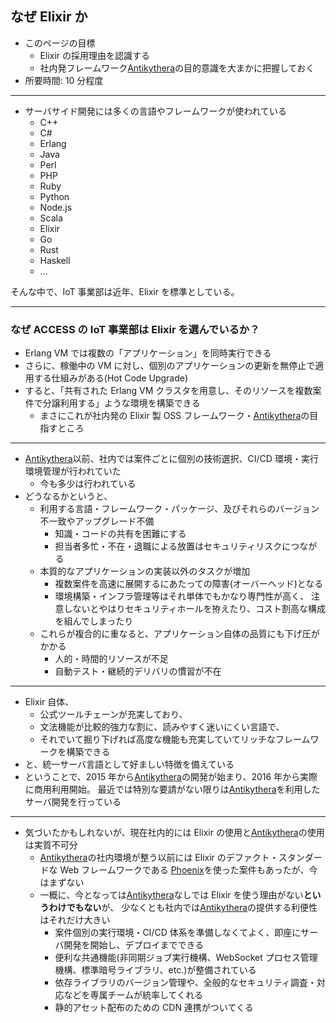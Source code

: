 ## なぜ Elixir か

- このページの目標
  - Elixir の採用理由を認識する
  - 社内発フレームワーク[Antikythera]の目的意識を大まかに把握しておく
- 所要時間: 10 分程度

---

- サーバサイド開発には多くの言語やフレームワークが使われている
  - C++
  - C#
  - Erlang
  - Java
  - Perl
  - PHP
  - Ruby
  - Python
  - Node.js
  - Scala
  - Elixir
  - Go
  - Rust
  - Haskell
  - ...

そんな中で、IoT 事業部は近年、Elixir を標準としている。

---

### なぜ ACCESS の IoT 事業部は Elixir を選んでいるか？

- Erlang VM では複数の「アプリケーション」を同時実行できる
- さらに、稼働中の VM に対し、個別のアプリケーションの更新を無停止で適用する仕組みがある(Hot Code Upgrade)
- すると、「共有された Erlang VM クラスタを用意し、そのリソースを複数案件で分譲利用する」ような環境を構築できる
  - まさにこれが社内発の Elixir 製 OSS フレームワーク・[Antikythera]の目指すところ

[antikythera]: https://github.com/access-company/antikythera

---

- [Antikythera]以前、社内では案件ごとに個別の技術選択、CI/CD 環境・実行環境管理が行われていた
  - 今も多少は行われている
- どうなるかというと、
  - 利用する言語・フレームワーク・パッケージ、及びそれらのバージョン不一致やアップグレード不備
    - 知識・コードの共有を困難にする
    - 担当者多忙・不在・退職による放置はセキュリティリスクにつながる
  - 本質的なアプリケーションの実装以外のタスクが増加
    - 複数案件を高速に展開するにあたっての障害(オーバーヘッド)となる
    - 環境構築・インフラ管理等はそれ単体でもかなり専門性が高く、
      注意しないとやはりセキュリティホールを拵えたり、コスト割高な構成を組んでしまったり
  - これらが複合的に重なると、アプリケーション自体の品質にも下げ圧がかかる
    - 人的・時間的リソースが不足
    - 自動テスト・継続的デリバリの慣習が不在

---

- Elixir 自体、
  - 公式ツールチェーンが充実しており、
  - 文法機能が比較的強力な割に、読みやすく迷いにくい言語で、
  - それでいて掘り下げれば高度な機能も充実していてリッチなフレームワークを構築できる
- と、統一サーバ言語として好ましい特徴を備えている
- ということで、2015 年から[Antikythera]の開発が始まり、2016 年から実際に商用利用開始。
  最近では特別な要請がない限りは[Antikythera]を利用したサーバ開発を行っている

---

- 気づいたかもしれないが、現在社内的には Elixir の使用と[Antikythera]の使用は実質不可分
  - [Antikythera]の社内環境が整う以前には Elixir のデファクト・スタンダードな Web フレームワークである
    [Phoenix](https://github.com/phoenixframework/phoenix)を使った案件もあったが、今はまずない
  - 一概に、今となっては[Antikythera]なしでは Elixir を使う理由がない**というわけでもない**が、
    少なくとも社内では[Antikythera]の提供する利便性はそれだけ大きい
    - 案件個別の実行環境・CI/CD 体系を準備しなくてよく、即座にサーバ開発を開始し、デプロイまでできる
    - 便利な共通機能(非同期ジョブ実行機構、WebSocket プロセス管理機構、標準暗号ライブラリ、etc.)が整備されている
    - 依存ライブラリのバージョン管理や、全般的なセキュリティ調査・対応などを専属チームが統率してくれる
    - 静的アセット配布のための CDN 連携がついてくる
